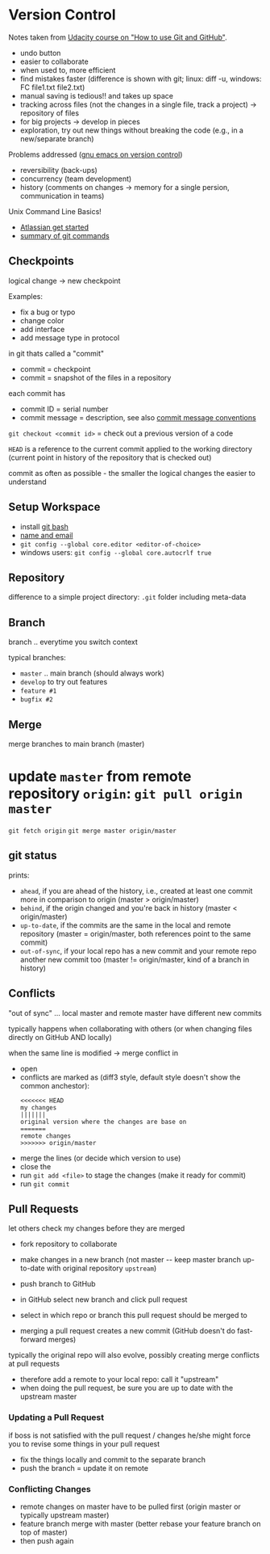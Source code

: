 Version Control
===============

Notes taken from [Udacity course on "How to use Git and GitHub"](https://eu.udacity.com/course/how-to-use-git-and-github--ud775).

+ undo button
+ easier to collaborate
+ when used to, more efficient
+ find mistakes faster (difference is shown with git; linux: diff -u, windows: FC file1.txt file2.txt)
+ manual saving is tedious!! and takes up space
+ tracking across files (not the changes in a single file, track a project) -> repository of files
+ for big projects -> develop in pieces
+ exploration, try out new things without breaking the code (e.g., in a new/separate branch)

Problems addressed
([gnu emacs on version control](https://www.gnu.org/software/emacs/manual/html_node/emacs/Why-Version-Control_003f.html#Why-Version-Control_003f))

- reversibility (back-ups)
- concurrency (team development)
- history (comments on changes -> memory for a single persion, communication in teams)

Unix Command Line Basics!

- [Atlassian get started](https://www.atlassian.com/git/tutorials/learn-git-with-bitbucket-cloud)
- [summary of git commands](https://www.atlassian.com/git/tutorials/svn-to-git-prepping-your-team-migration)


Checkpoints
-----------

logical change -> new checkpoint

Examples:
- fix a bug or typo
- change color
- add interface
- add message type in protocol

in git thats called a "commit"
- commit = checkpoint
- commit = snapshot of the files in a repository

each commit has
- commit ID = serial number
- commit message = description, see also
  [commit message conventions](http://udacity.github.io/git-styleguide/)

`git checkout <commit id>` = check out a previous version of a code

`HEAD` is a reference to the current commit applied to the working directory
(current point in history of the repository that is checked out)

commit as often as possible - the smaller the logical changes the easier to understand

Setup Workspace
---------------

- install [git bash](https://gitforwindows.org/)
- [name and email](https://git-scm.com/book/en/v2/Getting-Started-First-Time-Git-Setup)
- `git config --global core.editor <editor-of-choice>`
- windows users: `git config --global core.autocrlf true`


Repository
----------

difference to a simple project directory: `.git` folder including meta-data


Branch
------

branch .. everytime you switch context

typical branches:
- `master` .. main branch (should always work)
- `develop` to try out features
- `feature #1`
- `bugfix #2`


Merge
-----

merge branches to main branch (master)

update `master` from remote repository `origin`:
`git pull origin master`
=
`git fetch origin`
`git merge master origin/master`


git status
----------

prints:
* `ahead`, if you are ahead of the history, i.e., created at least one commit more in comparison to origin
  (master > origin/master)
* `behind`, if the origin changed and you're back in history
  (master < origin/master)
* `up-to-date`, if the commits are the same in the local and remote repository
  (master = origin/master, both references point to the same commit)
* `out-of-sync`, if your local repo has a new commit and your remote repo another new commit too
  (master != origin/master, kind of a branch in history)


Conflicts
---------

"out of sync" ... local master and remote master have different new commits

typically happens when collaborating with others
(or when changing files directly on GitHub AND locally)

when the same line is modified -> merge conflict in <file>
- open <file>
- conflicts are marked as (diff3 style, default style doesn't show the common anchestor):
  ```
  <<<<<<< HEAD
  my changes
  |||||||
  original version where the changes are base on
  =======
  remote changes
  >>>>>>> origin/master
  ```
- merge the lines (or decide which version to use)
- close the <file>
- run `git add <file>` to stage the changes (make it ready for commit)
- run `git commit`


Pull Requests
-------------

let others check my changes before they are merged

- fork repository to collaborate
- make changes in a new branch
  (not master -- keep master branch up-to-date with original repository `upstream`)
- push branch to GitHub
- in GitHub select new branch and click pull request
- select in which repo or branch this pull request should be merged to

- merging a pull request creates a new commit (GitHub doesn't do fast-forward merges)

typically the original repo will also evolve, possibly creating merge conflicts at pull requests
- therefore add a remote to your local repo: call it "upstream"
- when doing the pull request, be sure you are up to date with the upstream master

### Updating a Pull Request

if boss is not satisfied with the pull request / changes
he/she might force you to revise some things in your pull request

- fix the things locally and commit to the separate branch
- push the branch = update it on remote

### Conflicting Changes

- remote changes on master have to be pulled first (origin master or typically upstream master)
- feature branch merge with master (better rebase your feature branch on top of master)
- then push again
